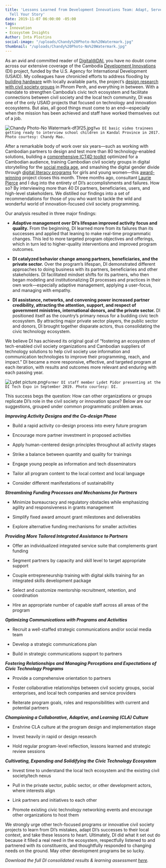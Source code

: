 ```yaml
---
title: 'Lessons Learned from Development Innovations Team: Adapt, Serve Users, and
  Tell Your Story'
date: 2019-11-07 06:00:00 -05:00
tags:
- Innovation
- Ecosystem Insights
Author: Inta Plostins
social-image: "/uploads/Chandy%20Photo-No%20Watermark.jpg"
thumbnail: "/uploads/Chandy%20Photo-No%20Watermark.jpg"
---
```


As an avid and committed reader of [Digital@DAI](https://dai-global-digital.com/), you have no doubt come across our extensive coverage of the Cambodia [Development Innovations](https://www.development-innovations.org/) (DI) project, funded by the U.S. Agency for International Development (USAID). My colleagues have chronicled efforts to address flooding by [building hardware](https://dai-global-digital.com/civil-society-the-hard-ware-way-maker-lab-experiences-in-cambodia.html) with locally available parts, the project’s [design research with civil society groups](https://dai-global-digital.com/cambodia-civil-society-facebook.html) in Phnom Penh, and everything in between. With a mandate to strengthen Cambodia’s civic tech ecosystem and facilitate connections between civil society and the local tech community, DI was one of the only USAID projects that focused on technology and innovation ecosystems. But alas, all good things must come to an end—especially when the mission has been achieved and staff have worked themselves out of a job.

<!--more-->

![Chandy Photo-No Watermark-df3f25.jpg](/uploads/Chandy%20Photo-No%20Watermark-df3f25.jpg)`Two DI basic video trainees getting ready to interview school children in Kandal Province in 2017. Photo courtesy: Chandy Mao.`

After a remarkable body of work over six years—such as working with Cambodian partners to design and test more than 80 technology-enabled solutions, building a [comprehensive ICT4D toolkit](https://www.development-innovations.org/ict4d-toolkit/) optimized for a Cambodian audience, training Cambodian civil society groups in digital storytelling for the [social media age](https://www.facebook.com/DevInnoKH/videos/447052192538864/), and smashing the digital gender divide through [digital literacy programs](https://www.phnompenhpost.com/lifestyle-creativity-innovation/tech-innovator-cambodian-girls-create-prize-winning-poetry-app) for girls and young women—this [award-winning](https://usaidlearninglab.org/library/learning-and-adapting-enables-civil-society-innovations-cambodia) project closes this month. Three months ago, consultant [Laurie Pierce](https://www.linkedin.com/in/laurie-pierce-4a16b0a5/) and I dug into the entirety of DI’s accomplishments and failures. How so? By interviewing more than 40 DI partners, beneficiaries, users, and high-level stakeholders. We distilled our findings into a set of recommendations for those of you who want to tackle the wild and wonderful world of innovation-focused civil society programming.

Our analysis resulted in three major findings:

* **Adaptive management over DI’s lifespan improved activity focus and quality.** From the beginning, DI learned more from its failures than its successes and applied that leaning to make real-time programmatic changes. This led to more targeted program objectives and offerings, which in turn led to higher-quality interventions and improved program outcomes.

* **DI catalyzed behavior change among partners, beneficiaries, and the private sector.** Over the program’s lifespan, DI demonstrated different approaches to doing business with its partners, beneficiaries and other stakeholders. DI facilitated mindset shifts for its partners, who then began modeling and institutionalizing DI processes and practices in their own work—especially adaptive management, applying a user-focus, and managing with empathy.

* **DI assistance, networks, and convening power increased partner credibility, attracting the attention, support, and respect of government ministries, international donors, and the private sector.** DI positioned itself as the country’s primary nexus for a budding civic tech ecosystem. By attracting major private sector players, the public sector and donors, DI brought together disparate actors, thus consolidating the civic technology ecosystem.

We believe DI has achieved its original goal of “fostering an ecosystem of tech-enabled civil society organizations and Cambodian suppliers of technology solutions to help civil society use information and communication technologies to improve their programming, reach, and impact.” DI became a more responsive, effective, and targeted program at each iteration, with results and outcomes more relevant and enduring with each passing year.

![Lydet picture.png](/uploads/Lydet%20picture.png)`Former DI staff member Lydet Pidor presenting at the DI Tech Expo in September 2019. Photo courtesy: DI.`

This success begs the question: How can other organizations or groups replicate DI’s role in the civil society or innovation space? Below are our suggestions, grouped under common programmatic problem areas.

***Improving Activity Designs and the Co-design Phase***

* Build a rapid activity co-design process into every future program

* Encourage more partner investment in proposed activities

* Apply human-centered design principles throughout all activity stages

* Strike a balance between quantity and quality for trainings

* Engage young people as information and tech disseminators

* Tailor all program content to the local context and local language

* Consider different manifestations of sustainability

***Streamlining Funding Processes and Mechanisms for Partners***

* Minimize bureaucracy and regulatory obstacles while emphasizing agility and responsiveness in grants management

* Simplify fixed award amount grant milestones and deliverables

* Explore alternative funding mechanisms for smaller activities

***Providing More Tailored Integrated Assistance to Partners***

* Offer an individualized integrated service suite that complements grant funding

* Segment partners by capacity and skill level to target appropriate support

* Couple entrepreneurship training with digital skills training for an integrated skills development package

* Select and customize mentorship recruitment, retention, and coordination

* Hire an appropriate number of capable staff across all areas of the program

***Optimizing Communications with Programs and Activities***

* Recruit a well-staffed strategic communications and/or social media team

* Develop a strategic communications plan

* Build in strategic communications support to partners

***Fostering Relationships and Managing Perceptions and Expectations of Civic Technology Programs***

* Provide a comprehensive orientation to partners

* Foster collaborative relationships between civil society groups, social enterprises, and local tech companies and service providers

* Reiterate program goals, roles and responsibilities with current and potential partners

***Championing a Collaborative, Adaptive, and Learning (CLA) Culture***

* Enshrine CLA culture at the program design and implementation stage

* Invest heavily in rapid or design research

* Hold regular program-level reflection, lessons learned and strategic review sessions

***Cultivating, Expanding and Solidifying the Civic Technology Ecosystem***

* Invest time to understand the local tech ecosystem and the existing civil society/tech nexus

* Pull in the private sector, public sector, or other development actors, where interests align

* Link partners and initiatives to each other

* Promote existing civic technology networking events and encourage other organizations to host them

We strongly urge other tech-focused programs or innovative civil society projects to learn from DI’s mistakes, adapt DI’s successes to their local context, and take these lessons to heart. Ultimately, DI did what it set out do because it filled a real need in the ecosystem, respectfully listened to and partnered with its constituents, and thoughtfully responded to changing needs on the ground. May other development programs be so lucky.

*Download the full DI consolidated results & learning assessment [here](https://www.development-innovations.org/wp-content/uploads/2019/11/DI-Consolidated-Results-and-Learning-Assessment-Report-2019-Final.pdf).*